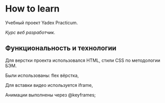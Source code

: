 # How to learn
Учебный проект Yadex Рracticum.

_Курс веб разработчик._

## Функциональность и технологии
Для верстки проекта использовался HTML, стили CSS по методологии БЭМ.

Были использованы:
flex вёрстка,

Для вставки видео используется iframe,

Анимации выполнены через @keyframes;


